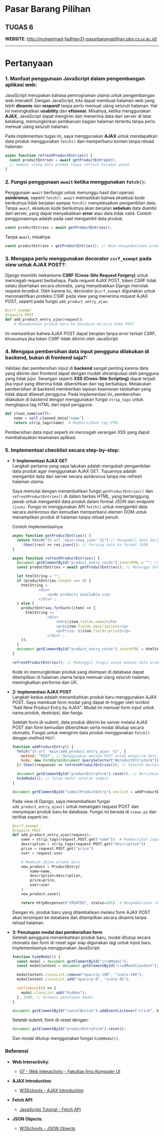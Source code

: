 # Pasar Barang Pilihan

## TUGAS 6

**WEBSITE**: <http://muhammad-fadhlan31-pasarbarangpilihan.pbp.cs.ui.ac.id/>

---

# Pertanyaan

### 1. **Manfaat penggunaan JavaScript dalam pengembangan aplikasi web**:

JavaScript merupakan bahasa pemrograman utama untuk pengembangan web interaktif. Dengan JavaScript, kita dapat membuat halaman web yang lebih **dinamis** dan **responif** tanpa perlu memuat ulang seluruh halaman. Hal ini meningkatkan **usability** dan **efisiensi**. Misalnya, ketika menggunakan **AJAX**, JavaScript dapat mengirim dan menerima data dari server di latar belakang, memungkinkan pembaruan bagian halaman tertentu tanpa perlu memuat ulang seluruh halaman.

Pada implementasi tugas ini, saya menggunakan **AJAX** untuk mendapatkan data produk menggunakan `fetch()` dan memperbarui konten tanpa reload halaman:

```javascript
async function refreshProductEntries() {
  const productEntries = await getProductEntries();
  // memuat ulang data produk tanpa refresh halaman penuh
}
```

### 2. **Fungsi penggunaan `await` ketika menggunakan `fetch()`**:

Penggunaan `await` berfungsi untuk menunggu hasil dari operasi **asinkronus**, seperti `fetch()`. `await` memastikan bahwa eksekusi kode berikutnya tidak berjalan sampai `fetch()` menyelesaikan pengambilan data. Tanpa `await`, eksekusi kode berikutnya akan berjalan **sebelum** data diambil dari server, yang dapat menyebabkan **error** atau data tidak valid. Contoh penggunaannya adalah pada saat mengambil data produk:

```javascript
const productEntries = await getProductEntries();
```

Tanpa `await`, misalnya:

```javascript
const productEntries = getProductEntries(); // Akan mengembalikan promise, bukan data
```

### 3. **Mengapa perlu menggunakan decorator `csrf_exempt` pada view untuk AJAX POST?**:

Django memiliki mekanisme **CSRF (Cross-Site Request Forgery)** untuk mencegah request berbahaya. Pada request AJAX POST, token CSRF tidak selalu disertakan secara otomatis, yang menyebabkan Django menolak request tersebut. Oleh karena itu, decorator `@csrf_exempt` digunakan untuk menonaktifkan proteksi CSRF pada view yang menerima request AJAX POST, seperti pada fungsi `add_product_entry_ajax`:

```python
@csrf_exempt
@require_POST
def add_product_entry_ajax(request):
    # Menambahkan produk baru ke database melalui AJAX POST
```

Ini memastikan bahwa AJAX POST dapat berjalan tanpa error terkait CSRF, khususnya jika token CSRF tidak dikirim oleh JavaScript.

### 4. **Mengapa pembersihan data input pengguna dilakukan di backend, bukan di frontend saja?**:

Validasi dan pembersihan input di **backend** sangat penting karena data yang dikirim dari frontend dapat dengan mudah dimanipulasi oleh pengguna yang tidak jujur. Serangan seperti **XSS (Cross-Site Scripting)** dapat terjadi jika input yang diterima tidak dibersihkan dari tag berbahaya. Melakukan pembersihan di backend memberikan lapisan keamanan tambahan yang tidak dapat dilewati pengguna. Pada implementasi ini, pembersihan dilakukan di backend dengan menggunakan fungsi `strip_tags` untuk menghapus tag HTML dari input pengguna:

```python
def clean_name(self):
    name = self.cleaned_data["name"]
    return strip_tags(name)  # Membersihkan tag HTML
```

Pembersihan data input seperti ini mencegah serangan XSS yang dapat membahayakan keamanan aplikasi.

### 5. **Implementasi checklist secara step-by-step**:

- **1: Implementasi AJAX GET**  
   Langkah pertama yang saya lakukan adalah mengubah pengambilan data produk agar menggunakan AJAX GET. Tujuannya adalah mengambil data dari server secara asinkronus tanpa me-refresh halaman utama.

  Saya memulai dengan menambahkan fungsi `getProductEntries()` dan `refreshProductEntries()` di dalam berkas HTML, yang bertanggung jawab untuk mengambil data produk dalam format JSON dari endpoint `/json/`. Fungsi ini menggunakan API `fetch()` untuk mengambil data secara asinkronus dan kemudian memperbarui elemen DOM untuk menampilkan produk di halaman tanpa reload penuh.

  Contoh implementasinya:

  ```javascript
  async function getProductEntries() {
    return fetch("{% url 'main:show_json' %}") // Mengambil data dari endpoint JSON
      .then((res) => res.json()); // Parsing data ke format JSON
  }

  async function refreshProductEntries() {
    document.getElementById("product_entry_cards").innerHTML = ""; // Bersihkan elemen HTML
    const productEntries = await getProductEntries(); // Menunggu data produk

    let htmlString = "";
    if (productEntries.length === 0) {
      htmlString = `
              <div>
                  <p>No products available.</p>
              </div>`;
    } else {
      productEntries.forEach((item) => {
        htmlString += `
                  <div>
                      <h3>${item.fields.name}</h3>
                      <p>${item.fields.description}</p>
                      <p>Price: ${item.fields.price}</p>
                  </div>`;
      });
    }
    document.getElementById("product_entry_cards").innerHTML = htmlString; // Update elemen DOM
  }

  refreshProductEntries(); // Memanggil fungsi untuk memuat data produk pertama kali
  ```

  Kode ini memungkinkan produk yang disimpan di database dapat ditampilkan di halaman utama tanpa memuat ulang seluruh halaman, meningkatkan performa dan UX.

- **2: Implementasi AJAX POST**  
   Langkah kedua adalah menambahkan produk baru menggunakan AJAX POST. Saya membuat form modal yang dapat di-trigger oleh tombol "Add New Product Entry by AJAX". Modal ini memuat form input untuk nama produk, deskripsi, dan harga.

  Setelah form di-submit, data produk dikirim ke server melalui AJAX POST dan form kemudian dibersihkan serta modal ditutup secara otomatis. Fungsi untuk mengirim data produk menggunakan `fetch()` dengan method `POST`:

  ```javascript
  function addProductEntry() {
    fetch("{% url 'main:add_product_entry_ajax' %}", {
      method: "POST", // Menggunakan metode POST untuk mengirim data
      body: new FormData(document.querySelector("#productEntryForm")), // Mengambil data form
    }).then((response) => refreshProductEntries()); // Setelah berhasil, refresh produk yang ditampilkan

    document.getElementById("productEntryForm").reset(); // Bersihkan form input
    hideModal(); // Tutup modal setelah submit
  }

  document.getElementById("submitProductEntry").onclick = addProductEntry; // Memanggil fungsi saat tombol submit ditekan
  ```

  Pada view di Django, saya menambahkan fungsi `add_product_entry_ajax()` untuk menangani request POST dan menyimpan produk baru ke database. Fungsi ini berada di `views.py` dan terlihat seperti ini:

  ```python
  @csrf_exempt
  @require_POST
  def add_product_entry_ajax(request):
      name = strip_tags(request.POST.get("name"))  # Pembersihan input
      description = strip_tags(request.POST.get("description"))
      price = request.POST.get("price")
      user = request.user

      # Membuat objek produk baru
      new_product = ProductEntry(
          name=name,
          description=description,
          price=price,
          user=user
      )
      new_product.save()

      return HttpResponse(b"CREATED", status=201)  # Mengembalikan status sukses
  ```

  Dengan ini, produk baru yang ditambahkan melalui form AJAX POST akan tersimpan ke database dan ditampilkan secara dinamis tanpa reload halaman.

- **3: Penutupan modal dan pembersihan form**  
   Setelah pengguna menambahkan produk baru, modal ditutup secara otomatis dan form di-reset agar siap digunakan lagi untuk input baru. Implementasinya menggunakan JavaScript:

  ```javascript
  function hideModal() {
    const modal = document.getElementById("crudModal");
    const modalContent = document.getElementById("crudModalContent");

    modalContent.classList.remove("opacity-100", "scale-100");
    modalContent.classList.add("opacity-0", "scale-95");

    setTimeout(() => {
      modal.classList.add("hidden");
    }, 150); // Animasi penutupan modal
  }

  document.getElementById("cancelButton").addEventListener("click", hideModal); // Tutup modal jika tombol "Cancel" ditekan
  ```

  Setelah submit, form di-reset dengan:

  ```javascript
  document.getElementById("productEntryForm").reset();
  ```

  Dan modal ditutup menggunakan fungsi `hideModal()`.

### **Referensi**

- **Web Interactivity**:

  - [07 - Web Interactivity - Fakultas Ilmu Komputer UI](https://scele.cs.ui.ac.id/pluginfile.php/239466/mod_resource/content/1/07%20-%20Web%20Interactivity-NC-300924-v1.pdf)

- **AJAX Introduction**:

  - [W3Schools - AJAX Introduction](https://www.w3schools.com/js/js_ajax_intro.asp)

- **Fetch API**:

  - [JavaScript Tutorial - Fetch API](https://www.javascripttutorial.net/web-apis/javascript-fetch-api/)

- **JSON Objects**:
  - [W3Schools - JSON Objects](https://www.w3schools.com/js/js_json_objects.asp)
